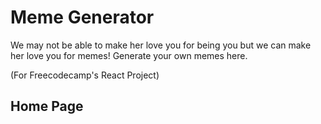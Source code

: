 # Meme Generator
We may not be able to make her love you for being you but we can make her love you for memes! Generate your own memes here.

(For Freecodecamp's React Project)

## Home Page
